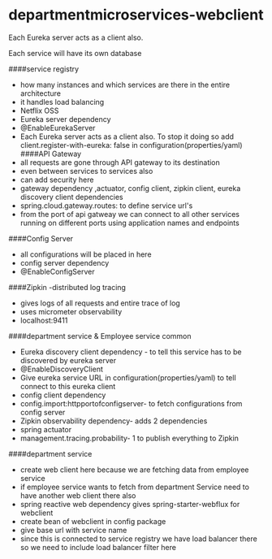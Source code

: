 # departmentmicroservices-webclient
Each Eureka server acts as a client also.

Each service will have its own database

####service registry
- how many instances and which services are there in the entire architecture
- it handles load balancing 
- Netflix OSS
- Eureka server dependency
- @EnableEurekaServer
- Each Eureka server acts as a client also. To stop it doing so add client.register-with-eureka: false in configuration(properties/yaml)            
####API Gateway
- all requests are gone through API gateway to its destination
- even between services to services also
- can add security here
- gateway dependency ,actuator, config client, zipkin client, eureka discovery client dependencies
- spring.cloud.gateway.routes: to define service url's
- from the port of api gatweay we can connect to all other services running on different ports using application names and endpoints

####Config Server
- all configurations will be placed in here
- config server dependency
- @EnableConfigServer

####Zipkin
-distributed log tracing
- gives logs of all requests and entire trace of log
- uses micrometer observability
- localhost:9411

####department service & Employee service common
- Eureka discovery client dependency - to tell this service has to be discovered by eureka server
- @EnableDiscoveryClient
- Give eureka service URL in configuration(properties/yaml) to tell connect to this eureka client
- config client dependency
- config.import:httpportofconfigserver- to fetch configurations from config server
- Zipkin observability dependency- adds 2 dependencies 
- spring actuator
- management.tracing.probability- 1 to publish everything to Zipkin

####department service 
- create web client here because we are fetching data from employee service
- if employee service wants to fetch from department Service need to have another web client there also
- spring reactive web dependency gives spring-starter-webflux for webclient
- create bean of webclient in config package
- give base url with service name
- since this is connected to service registry we have load balancer there so we need to include load balancer filter here
  
